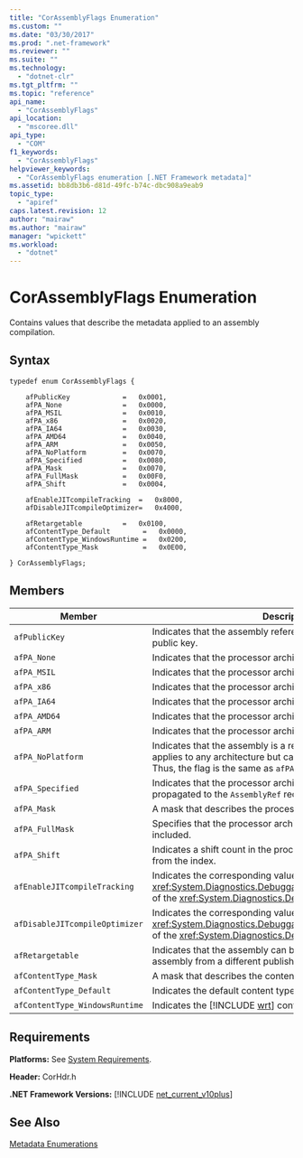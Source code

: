 ```yaml
---
title: "CorAssemblyFlags Enumeration"
ms.custom: ""
ms.date: "03/30/2017"
ms.prod: ".net-framework"
ms.reviewer: ""
ms.suite: ""
ms.technology: 
  - "dotnet-clr"
ms.tgt_pltfrm: ""
ms.topic: "reference"
api_name: 
  - "CorAssemblyFlags"
api_location: 
  - "mscoree.dll"
api_type: 
  - "COM"
f1_keywords: 
  - "CorAssemblyFlags"
helpviewer_keywords: 
  - "CorAssemblyFlags enumeration [.NET Framework metadata]"
ms.assetid: bb8db3b6-d81d-49fc-b74c-dbc908a9eab9
topic_type: 
  - "apiref"
caps.latest.revision: 12
author: "mairaw"
ms.author: "mairaw"
manager: "wpickett"
ms.workload: 
  - "dotnet"
---
```

# CorAssemblyFlags Enumeration
Contains values that describe the metadata applied to an assembly compilation.  

## Syntax  

```  
typedef enum CorAssemblyFlags {  

    afPublicKey             =   0x0001,  
    afPA_None               =   0x0000,  
    afPA_MSIL               =   0x0010,  
    afPA_x86                =   0x0020,  
    afPA_IA64               =   0x0030,  
    afPA_AMD64              =   0x0040,  
    afPA_ARM                =   0x0050,  
    afPA_NoPlatform         =   0x0070,  
    afPA_Specified          =   0x0080,  
    afPA_Mask               =   0x0070,  
    afPA_FullMask           =   0x00F0,  
    afPA_Shift              =   0x0004,  

    afEnableJITcompileTracking  =   0x8000,  
    afDisableJITcompileOptimizer=   0x4000,  

    afRetargetable          =   0x0100,  
    afContentType_Default        =   0x0000,  
    afContentType_WindowsRuntime =   0x0200,  
    afContentType_Mask           =   0x0E00,  

} CorAssemblyFlags;  
```  

## Members  


|             Member             |                                                                                 Description                                                                                 |
|--------------------------------|-----------------------------------------------------------------------------------------------------------------------------------------------------------------------------|
|         `afPublicKey`          |                                                 Indicates that the assembly reference holds the full, unhashed public key.                                                  |
|          `afPA_None`           |                                                          Indicates that the processor architecture is unspecified.                                                          |
|          `afPA_MSIL`           |                                                        Indicates that the processor architecture is neutral (PE32).                                                         |
|           `afPA_x86`           |                                                          Indicates that the processor architecture is x86 (PE32).                                                           |
|          `afPA_IA64`           |                                                        Indicates that the processor architecture is Itanium (PE32+).                                                        |
|          `afPA_AMD64`          |                                                        Indicates that the processor architecture is AMD X64 (PE32+).                                                        |
|           `afPA_ARM`           |                                                          Indicates that the processor architecture is ARM (PE32).                                                           |
|       `afPA_NoPlatform`        | Indicates that the assembly is a reference assembly; that is, it applies to any architecture but cannot run on any architecture. Thus, the flag is the same as `afPA_Mask`. |
|        `afPA_Specified`        |                                      Indicates that the processor architecture flags should be propagated to the `AssemblyRef` record.                                      |
|          `afPA_Mask`           |                                                              A mask that describes the processor architecture.                                                              |
|        `afPA_FullMask`         |                                                     Specifies that the processor architecture description is included.                                                      |
|          `afPA_Shift`          |                                             Indicates a shift count in the processor architecture flags to and from the index.                                              |
|  `afEnableJITcompileTracking`  |        Indicates the corresponding value from the <xref:System.Diagnostics.DebuggableAttribute.DebuggingModes> of the <xref:System.Diagnostics.DebuggableAttribute>.        |
| `afDisableJITcompileOptimizer` |        Indicates the corresponding value from the <xref:System.Diagnostics.DebuggableAttribute.DebuggingModes> of the <xref:System.Diagnostics.DebuggableAttribute>.        |
|        `afRetargetable`        |                                    Indicates that the assembly can be retargeted at run time to an assembly from a different publisher.                                     |
|      `afContentType_Mask`      |                                                                   A mask that describes the content type.                                                                   |
|    `afContentType_Default`     |                                                                     Indicates the default content type.                                                                     |
| `afContentType_WindowsRuntime` |                                                Indicates the [!INCLUDE [wrt](../../../../includes/wrt-md.md)] content type.                                                 |

## Requirements  
 **Platforms:** See [System Requirements](../../../../docs/framework/get-started/system-requirements.md).  

 **Header:** CorHdr.h  

 **.NET Framework Versions:** [!INCLUDE [net_current_v10plus](../../../../includes/net-current-v10plus-md.md)]  

## See Also  
 [Metadata Enumerations](../../../../docs/framework/unmanaged-api/metadata/metadata-enumerations.md)
